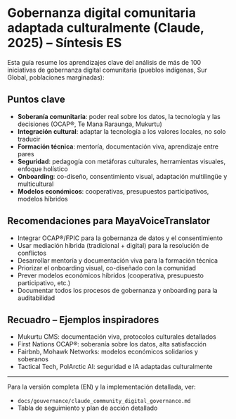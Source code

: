 # Gobernanza digital comunitaria adaptada culturalmente (Claude, 2025) – Síntesis ES

Esta guía resume los aprendizajes clave del análisis de más de 100 iniciativas de gobernanza digital comunitaria (pueblos indígenas, Sur Global, poblaciones marginadas):

## Puntos clave
- **Soberanía comunitaria**: poder real sobre los datos, la tecnología y las decisiones (OCAP®, Te Mana Raraunga, Mukurtu)
- **Integración cultural**: adaptar la tecnología a los valores locales, no solo traducir
- **Formación técnica**: mentoría, documentación viva, aprendizaje entre pares
- **Seguridad**: pedagogía con metáforas culturales, herramientas visuales, enfoque holístico
- **Onboarding**: co-diseño, consentimiento visual, adaptación multilingüe y multicultural
- **Modelos económicos**: cooperativas, presupuestos participativos, modelos híbridos

## Recomendaciones para MayaVoiceTranslator
- Integrar OCAP®/FPIC para la gobernanza de datos y el consentimiento
- Usar mediación híbrida (tradicional + digital) para la resolución de conflictos
- Desarrollar mentoría y documentación viva para la formación técnica
- Priorizar el onboarding visual, co-diseñado con la comunidad
- Prever modelos económicos híbridos (cooperativa, presupuesto participativo, etc.)
- Documentar todos los procesos de gobernanza y onboarding para la auditabilidad

## Recuadro – Ejemplos inspiradores
- Mukurtu CMS: documentación viva, protocolos culturales detallados
- First Nations OCAP®: soberanía sobre los datos, alta satisfacción
- Fairbnb, Mohawk Networks: modelos económicos solidarios y soberanos
- Tactical Tech, PolArctic AI: seguridad e IA adaptadas culturalmente

---

Para la versión completa (EN) y la implementación detallada, ver:
- `docs/gouvernance/claude_community_digital_governance.md`
- Tabla de seguimiento y plan de acción detallado
